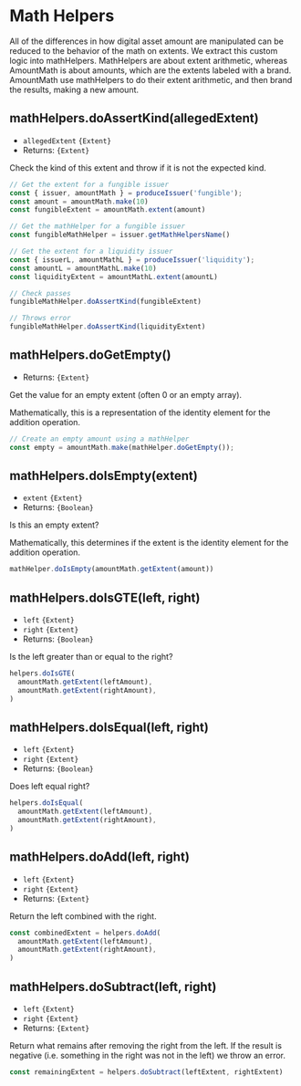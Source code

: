 # Math Helpers
All of the differences in how digital asset amount are manipulated can be reduced to the behavior of the math on extents. We extract this custom logic into mathHelpers. MathHelpers are about extent arithmetic, whereas AmountMath is about amounts, which are the extents labeled with a brand. AmountMath use mathHelpers to do their extent arithmetic, and then brand the results, making a new amount.

## mathHelpers.doAssertKind(allegedExtent)
- `allegedExtent` `{Extent}`
- Returns: `{Extent}`

Check the kind of this extent and throw if it is not the expected kind.

```js
// Get the extent for a fungible issuer
const { issuer, amountMath } = produceIssuer('fungible');
const amount = amountMath.make(10)
const fungibleExtent = amountMath.extent(amount)

// Get the mathHelper for a fungible issuer
const fungibleMathHelper = issuer.getMathHelpersName()

// Get the extent for a liquidity issuer
const { issuerL, amountMathL } = produceIssuer('liquidity');
const amountL = amountMathL.make(10)
const liquidityExtent = amountMathL.extent(amountL)

// Check passes
fungibleMathHelper.doAssertKind(fungibleExtent)

// Throws error
fungibleMathHelper.doAssertKind(liquidityExtent)
```

## mathHelpers.doGetEmpty()
- Returns: `{Extent}`

Get the value for an empty extent (often 0 or an empty array).

Mathematically, this is a representation of the identity element for the addition operation.

```js
// Create an empty amount using a mathHelper
const empty = amountMath.make(mathHelper.doGetEmpty());
```

## mathHelpers.doIsEmpty(extent)
- `extent` `{Extent}`
- Returns: `{Boolean}`

Is this an empty extent?

Mathematically, this determines if the extent is the identity element for the addition operation.

```js
mathHelper.doIsEmpty(amountMath.getExtent(amount))
```

## mathHelpers.doIsGTE(left, right)
- `left` `{Extent}`
- `right` `{Extent}`
- Returns: `{Boolean}`

Is the left greater than or equal to the right?

```js
helpers.doIsGTE(
  amountMath.getExtent(leftAmount),
  amountMath.getExtent(rightAmount),
)
```

## mathHelpers.doIsEqual(left, right)
- `left` `{Extent}`
- `right` `{Extent}`
- Returns: `{Boolean}`

Does left equal right?

```js
helpers.doIsEqual(
  amountMath.getExtent(leftAmount),
  amountMath.getExtent(rightAmount),
)
```

## mathHelpers.doAdd(left, right)
- `left` `{Extent}`
- `right` `{Extent}`
- Returns: `{Extent}`

Return the left combined with the right.

```js
const combinedExtent = helpers.doAdd(
  amountMath.getExtent(leftAmount),
  amountMath.getExtent(rightAmount),
)
```

## mathHelpers.doSubtract(left, right)
- `left` `{Extent}`
- `right` `{Extent}`
- Returns: `{Extent}`

Return what remains after removing the right from the left. If the result is negative (i.e. something in the right was not in the left) we throw an error.

```js
const remainingExtent = helpers.doSubtract(leftExtent, rightExtent)
```